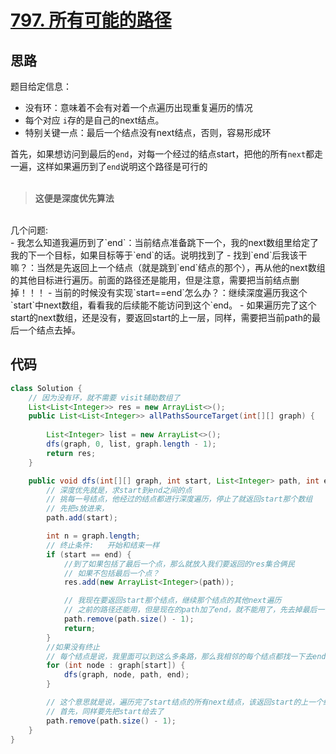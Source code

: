 # [797. 所有可能的路径](https://leetcode-cn.com/problems/all-paths-from-source-to-target/)

## 思路
题目给定信息：
- 没有环：意味着不会有对着一个点遍历出现重复遍历的情况
- 每个对应 `i`存的是自己的next结点。
- 特别关键一点：最后一个结点没有next结点，否则，容易形成环

首先，如果想访问到最后的`end`，对每一个经过的结点start，把他的所有`next`都走一遍，这样如果遍历到了`end`说明这个路径是可行的<br/>
<br/>
> **这便是深度优先算法**<br/>
<br/>
几个问题:<br/>
- 我怎么知道我遍历到了`end`：当前结点准备跳下一个，我的next数组里给定了我的下一个目标，如果目标等于`end`的话。说明找到了
- 找到`end`后我该干嘛？：当然是先返回上一个结点（就是跳到`end`结点的那个），再从他的next数组的其他目标进行遍历。前面的路径还是能用，但是注意，需要把当前结点删掉！！！
- 当前的时候没有实现`start==end`怎么办？：继续深度遍历我这个`start`中next数组，看看我的后续能不能访问到这个`end。
- 如果遍历完了这个start的next数组，还是没有，要返回start的上一层，同样，需要把当前path的最后一个结点去掉。


## 代码
```java
class Solution {
    // 因为没有环，就不需要 visit辅助数组了
    List<List<Integer>> res = new ArrayList<>();
    public List<List<Integer>> allPathsSourceTarget(int[][] graph) {
        
        List<Integer> list = new ArrayList<>();
        dfs(graph, 0, list, graph.length - 1);
        return res;
    }

    public void dfs(int[][] graph, int start, List<Integer> path, int end) {
        // 深度优先就是，求start到end之间的点
        // 挑每一号结点，他经过的结点都进行深度遍历，停止了就返回start那个数组
        // 先把s放进来，
        path.add(start);

        int n = graph.length;
        // 终止条件:   开始和结束一样
        if (start == end) {
            //到了如果包括了最后一个点，那么就放入我们要返回的res集合俩民
            // 如果不包括最后一个点？
            res.add(new ArrayList<Integer>(path));

            // 我现在要返回start那个结点，继续那个结点的其他next遍历
            // 之前的路径还能用，但是现在的path加了end，就不能用了，先去掉最后一个加进去的
            path.remove(path.size() - 1);
            return;
        }
        //如果没有终止
        // 每个结点是说，我里面可以到这么多条路，那么我相邻的每个结点都找一下去end的路
        for (int node : graph[start]) {
            dfs(graph, node, path, end);
        }

        // 这个意思就是说，遍历完了start结点的所有next结点，该返回start的上一个结点了
        // 首先，同样要先把start给去了
        path.remove(path.size() - 1);
    }
}

```
